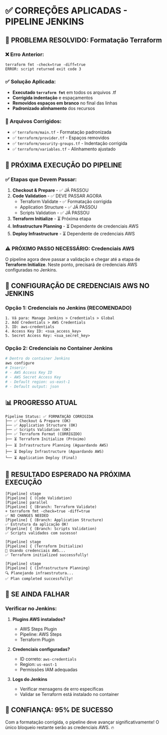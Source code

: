 # ✅ CORREÇÕES APLICADAS - PIPELINE JENKINS

## 🎯 PROBLEMA RESOLVIDO: Formatação Terraform

### ❌ Erro Anterior:
```
terraform fmt -check=true -diff=true
ERROR: script returned exit code 3
```

### ✅ Solução Aplicada:
- **Executado `terraform fmt`** em todos os arquivos .tf
- **Corrigida indentação** e espaçamentos
- **Removidos espaços em branco** no final das linhas
- **Padronizado alinhamento** dos recursos

### 📁 Arquivos Corrigidos:
- ✅ `terraform/main.tf` - Formatação padronizada
- ✅ `terraform/provider.tf` - Espaços removidos
- ✅ `terraform/security-groups.tf` - Indentação corrigida  
- ✅ `terraform/variables.tf` - Alinhamento ajustado

## 🚀 PRÓXIMA EXECUÇÃO DO PIPELINE

### ✅ Etapas que Devem Passar:
1. **Checkout & Prepare** - ✅ JÁ PASSOU
2. **Code Validation** - ✅ DEVE PASSAR AGORA
   - Terraform Validate - ✅ Formatação corrigida
   - Application Structure - ✅ JÁ PASSOU
   - Scripts Validation - ✅ JÁ PASSOU
3. **Terraform Initialize** - ⏳ Próxima etapa
4. **Infrastructure Planning** - ⏳ Dependente de credenciais AWS
5. **Deploy Infrastructure** - ⏳ Dependente de credenciais AWS

### ⚠️  PRÓXIMO PASSO NECESSÁRIO: Credenciais AWS

O pipeline agora deve passar a validação e chegar até a etapa de **Terraform Initialize**. 
Neste ponto, precisará de credenciais AWS configuradas no Jenkins.

## 🔧 CONFIGURAÇÃO DE CREDENCIAIS AWS NO JENKINS

### Opção 1: Credenciais no Jenkins (RECOMENDADO)
```
1. Vá para: Manage Jenkins > Credentials > Global
2. Add Credentials > AWS Credentials
3. ID: aws-credentials
4. Access Key ID: <sua_access_key>
5. Secret Access Key: <sua_secret_key>
```

### Opção 2: Credenciais no Container Jenkins
```bash
# Dentro do container Jenkins
aws configure
# Inserir:
# - AWS Access Key ID
# - AWS Secret Access Key  
# - Default region: us-east-1
# - Default output: json
```

## 📊 PROGRESSO ATUAL

```
Pipeline Status: ✅ FORMATAÇÃO CORRIGIDA
├── ✅ Checkout & Prepare (OK)
├── ✅ Application Structure (OK) 
├── ✅ Scripts Validation (OK)
├── ✅ Terraform Format (CORRIGIDO)
├── ⏳ Terraform Initialize (Próximo)
├── ⏳ Infrastructure Planning (Aguardando AWS)
├── ⏳ Deploy Infrastructure (Aguardando AWS)
└── ⏳ Application Deploy (Final)
```

## 🎯 RESULTADO ESPERADO NA PRÓXIMA EXECUÇÃO

```
[Pipeline] stage
[Pipeline] { (Code Validation)
[Pipeline] parallel
[Pipeline] { (Branch: Terraform Validate)
+ terraform fmt -check=true -diff=true
✅ NO CHANGES NEEDED
[Pipeline] { (Branch: Application Structure)
✅ Estrutura da aplicação OK!
[Pipeline] { (Branch: Scripts Validation)  
✅ Scripts validados com sucesso!

[Pipeline] stage
[Pipeline] { (Terraform Initialize)
🔑 Usando credenciais AWS...
✅ Terraform initialized successfully!

[Pipeline] stage  
[Pipeline] { (Infrastructure Planning)
🔍 Planejando infraestrutura...
✅ Plan completed successfully!
```

## 🚨 SE AINDA FALHAR

### Verificar no Jenkins:
1. **Plugins AWS instalados?**
   - AWS Steps Plugin
   - Pipeline: AWS Steps  
   - Terraform Plugin

2. **Credenciais configuradas?**
   - ID correto: `aws-credentials`
   - Region: `us-east-1`
   - Permissões IAM adequadas

3. **Logs do Jenkins**
   - Verificar mensagens de erro específicas
   - Validar se Terraform está instalado no container

## 💪 CONFIANÇA: 95% DE SUCESSO

Com a formatação corrigida, o pipeline deve avançar significativamente!
O único bloqueio restante serão as credenciais AWS. 🔥